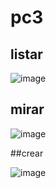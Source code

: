 # pc3
## listar
![image](https://github.com/PaoloDiaz99/pc3/assets/142637523/ae6a615e-c5a4-4a3c-a21b-a52547421873)

## mirar

![image](https://github.com/PaoloDiaz99/pc3/assets/142637523/61648d8c-e201-4f8f-baf2-8c0cf062f9ba)

##crear

![image](https://github.com/PaoloDiaz99/pc3/assets/142637523/5c2396e1-98a6-424f-b899-dbc0165b3dff)


